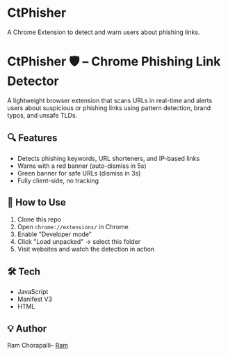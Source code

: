 # CtPhisher
A Chrome Extension to detect and warn users about phishing links.
# CtPhisher 🛡️ – Chrome Phishing Link Detector

A lightweight browser extension that scans URLs in real-time and alerts users about suspicious or phishing links using pattern detection, brand typos, and unsafe TLDs.

## 🔍 Features
- Detects phishing keywords, URL shorteners, and IP-based links
- Warns with a red banner (auto-dismiss in 5s)
- Green banner for safe URLs (dismiss in 3s)
- Fully client-side, no tracking

## 🚀 How to Use
1. Clone this repo
2. Open `chrome://extensions/` in Chrome
3. Enable "Developer mode"
4. Click "Load unpacked" → select this folder
5. Visit websites and watch the detection in action

## 🛠️ Tech
- JavaScript
- Manifest V3
- HTML

## 💡 Author
Ram Chorapalli– [Ram](https://github.com/ramchorapalli)
